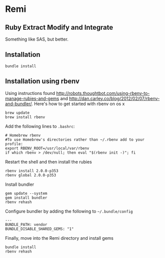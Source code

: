 # Remi
## Ruby Extract Modify and Integrate

Something like SAS, but better.

## Installation

    bundle install

## Installation using rbenv

Using instructions found http://robots.thoughtbot.com/using-rbenv-to-manage-rubies-and-gems
and http://dan.carley.co/blog/2012/02/07/rbenv-and-bundler/.  Here's how
to get started with rbenv on os x

    brew update
    brew install rbenv


Add the following lines to `.bashrc`:

    # Homebrew rbenv
    #To use Homebrew's directories rather than ~/.rbenv add to your profile:
    export RBENV_ROOT=/usr/local/var/rbenv
    if which rbenv > /dev/null; then eval "$(rbenv init -)"; fi

Restart the shell and then install the rubies

    rbenv install 2.0.0-p353
    rbenv global 2.0.0-p353

Install bundler

    gem update --system
    gem install bundler
    rbenv rehash

Configure bundler by adding the following to `~/.bundle/config`

    ---
    BUNDLE_PATH: vendor
    BUNDLE_DISABLE_SHARED_GEMS: "1"

Finally, move into the Remi directory and install gems

    bundle install
    rbenv rehash
